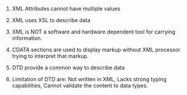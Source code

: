 1. XML Attributes cannot have multiple values

2. XML uses XSL to describe data

3. XML is NOT a software and hardware dependent tool for carrying information.

4. CDATA sections are used to display markup without XML processor trying to interpret that markup.

5. DTD provide a common way to describe data

6. Limitation of DTD are: Not written in XML, Lacks strong typing capabilities, Cannot validate the content to data types.
